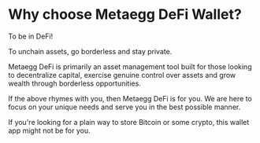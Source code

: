 # Why choose Metaegg DeFi Wallet?

To be in DeFi!

To unchain assets, go borderless and stay private.

Metaegg DeFi is primarily an asset management tool built for those looking to decentralize capital, exercise genuine control over assets and grow wealth through borderless opportunities.

If the above rhymes with you, then Metaegg DeFi is for you. We are here to focus on your unique needs and serve you in the best possible manner.

If you're looking for a plain way to store Bitcoin or some crypto, this wallet app might not be for you.
